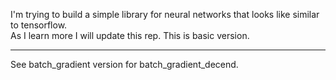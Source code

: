 I'm trying to build a simple library for neural networks that looks like similar to tensorflow. <br>
As I learn more I will update this rep. This is basic version.<hr>
See batch_gradient version for batch_gradient_decend.
